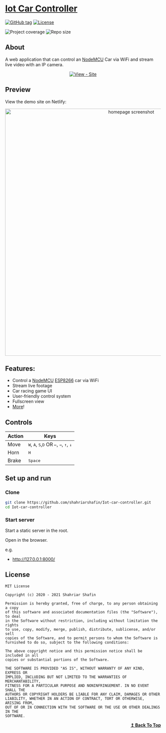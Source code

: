 # [Iot Car Controller](https://iotcarcontroller.netlify.app/)

[![GitHub tag](https://img.shields.io/github/tag/shahriarshafin/Iot-car-controller?include_prereleases=&sort=semver)](https://github.com/shahriarshafin/Iot-car-controller/releases/)
[![License](https://img.shields.io/badge/License-MIT-blue)](#license)

![Project coverage](https://img.shields.io/badge/project_coverage-50%25-green)
![Repo size](https://img.shields.io/github/repo-size/shahriarshafin/Iot-car-controller?color=red)


## About

A web application that can control an [NodeMCU][] Car via WiFi and stream live video with an IP camera.

<div align="center">
    
[![View - Site](https://img.shields.io/badge/View-Website-2ea44f?style=for-the-badge)](https://iotcarcontroller.netlify.app/)

</div>


## Preview

View the demo site on Netlify:

<div align="center">
        <a href="https://iotcarcontroller.netlify.app/">
        <img src="/assets/img/screenshot.png" alt="homepage screenshot" title="go to homepage" width="800">
    </a>
</div>

## Features:

- Control a [NodeMCU][] [ESP8266][] car via WiFi
- Stream live footage
- Car racing game UI
- User-friendly control system
- Fullscreen view 
- [More](https://iotcarcontroller.netlify.app/)!

## Controls

Action | Keys
---    | ---
Move   | <kbd>W</kbd>, <kbd>A</kbd>, <kbd>S</kbd>,<kbd>D</kbd> OR <kbd>←</kbd>, <kbd>→</kbd>, <kbd>↑</kbd>, <kbd>↓</kbd>
Horn   | <kbd>H</kbd>
Brake  | <kbd>Space</kbd>

## Set up and run

### Clone

```bash
git clone https://github.com/shahriarshafin/Iot-car-controller.git
cd Iot-car-controller
```

### Start server

Start a static server in the root.

Open in the browser.

e.g. 

- http://127.0.0.1:8000/

## License

```
MIT License

Copyright (c) 2020 - 2021 Shahriar Shafin

Permission is hereby granted, free of charge, to any person obtaining a copy
of this software and associated documentation files (the "Software"), to deal
in the Software without restriction, including without limitation the rights
to use, copy, modify, merge, publish, distribute, sublicense, and/or sell
copies of the Software, and to permit persons to whom the Software is
furnished to do so, subject to the following conditions:

The above copyright notice and this permission notice shall be included in all
copies or substantial portions of the Software.

THE SOFTWARE IS PROVIDED "AS IS", WITHOUT WARRANTY OF ANY KIND, EXPRESS OR
IMPLIED, INCLUDING BUT NOT LIMITED TO THE WARRANTIES OF MERCHANTABILITY,
FITNESS FOR A PARTICULAR PURPOSE AND NONINFRINGEMENT. IN NO EVENT SHALL THE
AUTHORS OR COPYRIGHT HOLDERS BE LIABLE FOR ANY CLAIM, DAMAGES OR OTHER
LIABILITY, WHETHER IN AN ACTION OF CONTRACT, TORT OR OTHERWISE, ARISING FROM,
OUT OF OR IN CONNECTION WITH THE SOFTWARE OR THE USE OR OTHER DEALINGS IN THE
SOFTWARE.
```

<p align="right">
    <b><a href="#">↥ Back To Top</a></b>
</p>

[NodeMCU]: https://en.wikipedia.org/wiki/NodeMCU
[ESP8266]: https://en.wikipedia.org/wiki/ESP8266
